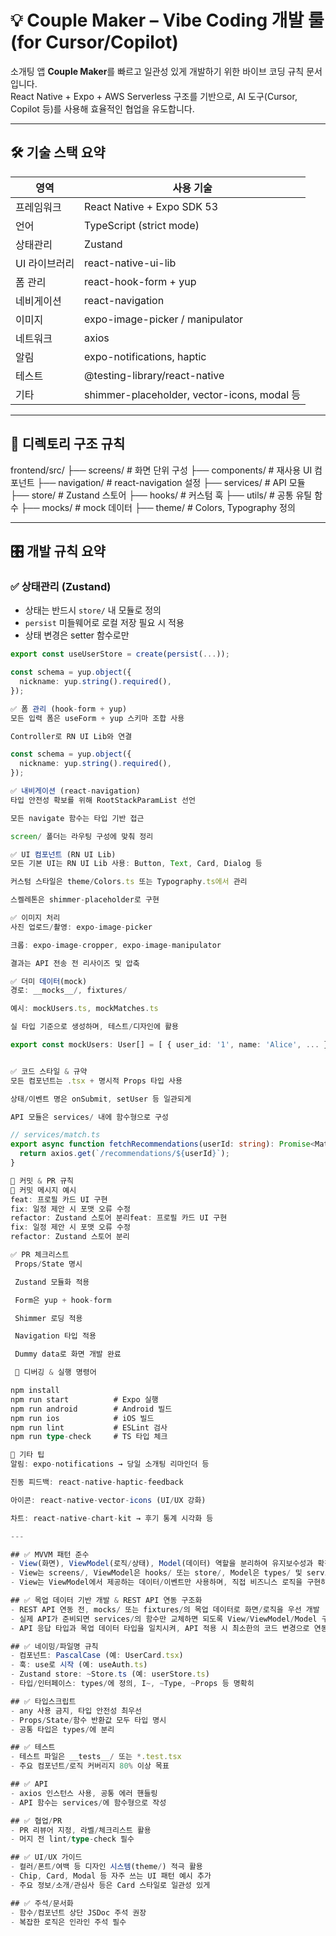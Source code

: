 # 💡 Couple Maker – Vibe Coding 개발 룰 (for Cursor/Copilot)

소개팅 앱 **Couple Maker**를 빠르고 일관성 있게 개발하기 위한 바이브 코딩 규칙 문서입니다.  
React Native + Expo + AWS Serverless 구조를 기반으로, AI 도구(Cursor, Copilot 등)를 사용해 효율적인 협업을 유도합니다.

---

## 🛠 기술 스택 요약

| 영역 | 사용 기술 |
|------|----------|
| 프레임워크 | React Native + Expo SDK 53 |
| 언어 | TypeScript (strict mode) |
| 상태관리 | Zustand |
| UI 라이브러리 | react-native-ui-lib |
| 폼 관리 | react-hook-form + yup |
| 네비게이션 | react-navigation |
| 이미지 | expo-image-picker / manipulator |
| 네트워크 | axios |
| 알림 | expo-notifications, haptic |
| 테스트 | @testing-library/react-native |
| 기타 | shimmer-placeholder, vector-icons, modal 등 |

---

## 🧱 디렉토리 구조 규칙

frontend/src/
├── screens/ # 화면 단위 구성
├── components/ # 재사용 UI 컴포넌트
├── navigation/ # react-navigation 설정
├── services/ # API 모듈
├── store/ # Zustand 스토어
├── hooks/ # 커스텀 훅
├── utils/ # 공통 유틸 함수
├── mocks/ # mock 데이터
├── theme/ # Colors, Typography 정의


---

## 🎛 개발 규칙 요약

### ✅ 상태관리 (Zustand)

- 상태는 반드시 `store/` 내 모듈로 정의
- `persist` 미들웨어로 로컬 저장 필요 시 적용
- 상태 변경은 setter 함수로만

```ts
export const useUserStore = create(persist(...));

const schema = yup.object({
  nickname: yup.string().required(),
});

✅ 폼 관리 (hook-form + yup)
모든 입력 폼은 useForm + yup 스키마 조합 사용

Controller로 RN UI Lib와 연결

const schema = yup.object({
  nickname: yup.string().required(),
});

✅ 내비게이션 (react-navigation)
타입 안전성 확보를 위해 RootStackParamList 선언

모든 navigate 함수는 타입 기반 접근

screen/ 폴더는 라우팅 구성에 맞춰 정리

✅ UI 컴포넌트 (RN UI Lib)
모든 기본 UI는 RN UI Lib 사용: Button, Text, Card, Dialog 등

커스텀 스타일은 theme/Colors.ts 또는 Typography.ts에서 관리

스켈레톤은 shimmer-placeholder로 구현

✅ 이미지 처리
사진 업로드/촬영: expo-image-picker

크롭: expo-image-cropper, expo-image-manipulator

결과는 API 전송 전 리사이즈 및 압축

✅ 더미 데이터(mock)
경로: __mocks__/, fixtures/

예시: mockUsers.ts, mockMatches.ts

실 타입 기준으로 생성하며, 테스트/디자인에 활용

export const mockUsers: User[] = [ { user_id: '1', name: 'Alice', ... } ];


✅ 코드 스타일 & 규약
모든 컴포넌트는 .tsx + 명시적 Props 타입 사용

상태/이벤트 명은 onSubmit, setUser 등 일관되게

API 모듈은 services/ 내에 함수형으로 구성

// services/match.ts
export async function fetchRecommendations(userId: string): Promise<Match[]> {
  return axios.get(`/recommendations/${userId}`);
}

🔁 커밋 & PR 규칙
🔖 커밋 메시지 예시
feat: 프로필 카드 UI 구현
fix: 일정 제안 시 포맷 오류 수정
refactor: Zustand 스토어 분리feat: 프로필 카드 UI 구현
fix: 일정 제안 시 포맷 오류 수정
refactor: Zustand 스토어 분리

✅ PR 체크리스트
 Props/State 명시

 Zustand 모듈화 적용

 Form은 yup + hook-form

 Shimmer 로딩 적용

 Navigation 타입 적용

 Dummy data로 화면 개발 완료

 🔧 디버깅 & 실행 명령어

npm install
npm run start          # Expo 실행
npm run android        # Android 빌드
npm run ios            # iOS 빌드
npm run lint           # ESLint 검사
npm run type-check     # TS 타입 체크

📘 기타 팁
알림: expo-notifications → 당일 소개팅 리마인더 등

진동 피드백: react-native-haptic-feedback

아이콘: react-native-vector-icons (UI/UX 강화)

차트: react-native-chart-kit → 후기 통계 시각화 등

---

## ✅ MVVM 패턴 준수
- View(화면), ViewModel(로직/상태), Model(데이터) 역할을 분리하여 유지보수성과 확장성을 높임
- View는 screens/, ViewModel은 hooks/ 또는 store/, Model은 types/ 및 services/에 위치
- View는 ViewModel에서 제공하는 데이터/이벤트만 사용하며, 직접 비즈니스 로직을 구현하지 않음

## ✅ 목업 데이터 기반 개발 & REST API 연동 구조화
- REST API 연동 전, mocks/ 또는 fixtures/의 목업 데이터로 화면/로직을 우선 개발
- 실제 API가 준비되면 services/의 함수만 교체하면 되도록 View/ViewModel/Model 구조를 설계
- API 응답 타입과 목업 데이터 타입을 일치시켜, API 적용 시 최소한의 코드 변경으로 연동 가능하게 함

## ✅ 네이밍/파일명 규칙
- 컴포넌트: PascalCase (예: UserCard.tsx)
- 훅: use로 시작 (예: useAuth.ts)
- Zustand store: ~Store.ts (예: userStore.ts)
- 타입/인터페이스: types/에 정의, I~, ~Type, ~Props 등 명확히

## ✅ 타입스크립트
- any 사용 금지, 타입 안전성 최우선
- Props/State/함수 반환값 모두 타입 명시
- 공통 타입은 types/에 분리

## ✅ 테스트
- 테스트 파일은 __tests__/ 또는 *.test.tsx
- 주요 컴포넌트/로직 커버리지 80% 이상 목표

## ✅ API
- axios 인스턴스 사용, 공통 에러 핸들링
- API 함수는 services/에 함수형으로 작성

## ✅ 협업/PR
- PR 리뷰어 지정, 라벨/체크리스트 활용
- 머지 전 lint/type-check 필수

## ✅ UI/UX 가이드
- 컬러/폰트/여백 등 디자인 시스템(theme/) 적극 활용
- Chip, Card, Modal 등 자주 쓰는 UI 패턴 예시 추가
- 주요 정보/소개/관심사 등은 Card 스타일로 일관성 있게

## ✅ 주석/문서화
- 함수/컴포넌트 상단 JSDoc 주석 권장
- 복잡한 로직은 인라인 주석 필수

